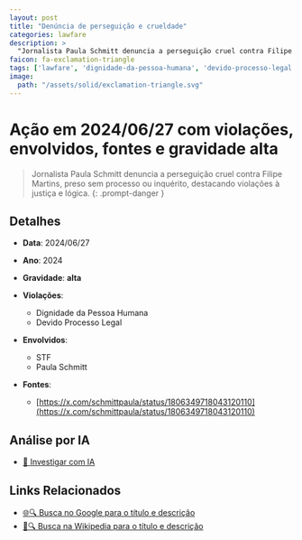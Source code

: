 ```yaml
---
layout: post
title: "Denúncia de perseguição e crueldade"
categories: lawfare
description: > 
  "Jornalista Paula Schmitt denuncia a perseguição cruel contra Filipe Martins, preso sem processo ou inquérito, destacando violações à justiça e lógica."
faicon: fa-exclamation-triangle
tags: ['lawfare', 'dignidade-da-pessoa-humana', 'devido-processo-legal', 'stf', 'paula-schmitt', 'gravidade-alta', 'filipe-martins', 'perseguicao', 'crueldade']
image:
  path: "/assets/solid/exclamation-triangle.svg"
---
```


# Ação em 2024/06/27 com violações, envolvidos, fontes e gravidade alta

> Jornalista Paula Schmitt denuncia a perseguição cruel contra Filipe Martins, preso sem processo ou inquérito, destacando violações à justiça e lógica.
{: .prompt-danger }

## Detalhes
- **Data**: 2024/06/27
- **Ano**: 2024
- **Gravidade**: **alta** <i class="fas fa-exclamation-triangle"></i>

- **Violações**:
  - Dignidade da Pessoa Humana
  - Devido Processo Legal
- **Envolvidos**:
  - STF
  - Paula Schmitt
- **Fontes**:
  - [https://x.com/schmittpaula/status/1806349718043120110](https://x.com/schmittpaula/status/1806349718043120110)

## Análise por IA
- [🤖 Investigar com IA](https://www.perplexity.ai/search?q=%20Den%C3%BAncia%20de%20persegui%C3%A7%C3%A3o%20e%20crueldade%20Jornalista%20Paula%20Schmitt%20denuncia%20a%20persegui%C3%A7%C3%A3o%20cruel%20contra%20Filipe%20Martins%2C%20preso%20sem%20processo%20ou%20inqu%C3%A9rito%2C%20destacando%20viola%C3%A7%C3%B5es%20%C3%A0%20justi%C3%A7a%20e%20l%C3%B3gica.%20Dignidade%20da%20Pessoa%20Humana%20Devido%20Processo%20Legal%202024%20gravidade%20alta)

## Links Relacionados
- [🌐🔍 Busca no Google para o título e descrição](https://www.google.com/search?q=%20Den%C3%BAncia%20de%20persegui%C3%A7%C3%A3o%20e%20crueldade%20Jornalista%20Paula%20Schmitt%20denuncia%20a%20persegui%C3%A7%C3%A3o%20cruel%20contra%20Filipe%20Martins%2C%20preso%20sem%20processo%20ou%20inqu%C3%A9rito%2C%20destacando%20viola%C3%A7%C3%B5es%20%C3%A0%20justi%C3%A7a%20e%20l%C3%B3gica.%20Dignidade%20da%20Pessoa%20Humana%20Devido%20Processo%20Legal%202024%20gravidade%20alta)
- [📖🔍 Busca na Wikipedia para o título e descrição](https://pt.wikipedia.org/w/index.php?search=%20Den%C3%BAncia%20de%20persegui%C3%A7%C3%A3o%20e%20crueldade%20Jornalista%20Paula%20Schmitt%20denuncia%20a%20persegui%C3%A7%C3%A3o%20cruel%20contra%20Filipe%20Martins%2C%20preso%20sem%20processo%20ou%20inqu%C3%A9rito%2C%20destacando%20viola%C3%A7%C3%B5es%20%C3%A0%20justi%C3%A7a%20e%20l%C3%B3gica.%20Dignidade%20da%20Pessoa%20Humana%20Devido%20Processo%20Legal%202024%20gravidade%20alta)

